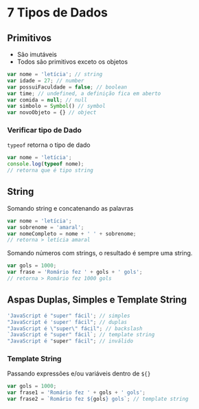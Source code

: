 # 7 Tipos de Dados

## Primitivos

- São imutáveis
- Todos são primitivos exceto os objetos

```javascript
var nome = 'letícia'; // string
var idade = 27; // number
var possuiFaculdade = false; // boolean
var time; // undefined, a definição fica em aberto
var comida = null; // null
var simbolo = Symbol() // symbol
var novoObjeto = {} // object
```

### Verificar tipo de Dado

`typeof` retorna o tipo de dado

```javascript
var nome = 'letícia';
console.log(typeof nome);
// retorna que é tipo string
```

## String

Somando string e concatenando as palavras

```javascript
var nome = 'letícia';
var sobrenome = 'amaral';
var nomeCompleto = nome + ' ' + sobrenome;
// retorna > letícia amaral
```

Somando números com strings, o resultado é sempre uma string.

```javascript
var gols = 1000;
var frase = 'Romário fez ' + gols + ' gols';
// retorna > Romário fez 1000 gols
```

## Aspas Duplas, Simples e Template String

```javascript
'JavaScript é "super" fácil'; // simples
"JavaScript é 'super' fácil"; // duplas
"JavaScript é \"super\" fácil"; // backslash
`JavaScript é "super" fácil`; // template string
"JavaScript é "super" fácil"; // inválido
```

### Template String

Passando expressões e/ou variáveis dentro de `${}`

```javascript
var gols = 1000;
var frase1 = 'Romário fez ' + gols + ' gols';
var frase2 = `Romário fez ${gols} gols`; // template string
```